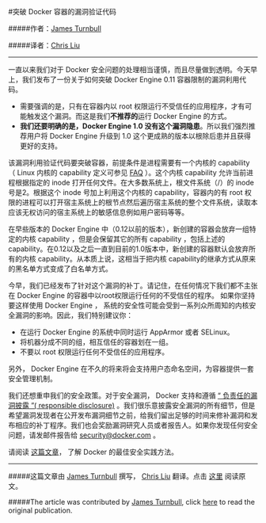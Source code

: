 #突破 Docker 容器的漏洞验证代码


#####作者：[James Turnbull](https://twitter.com/kartar) 

#####译者：[Chris Liu](http://weibo.com/u/5155462294)

***
一直以来我们对于 Docker 安全问题的处理相当谨慎，而且尽量做到透明。今天早上，我们发布了一份关于如何突破 Docker Engine 0.11 容器限制的漏洞利用代码。

 - 需要强调的是，只有在容器内以 root 权限运行不受信任的应用程序，才有可能触发这个漏洞。而这是我们**不推荐的**运行  Docker Engine 的方式。
 - **我们还要明确的是，Docker Engine 1.0 没有这个漏洞隐患**。所以我们强烈推荐用户将 Docker Engine 升级到 1.0 这个更成熟的版本以根除后患并且获得更好的支持。

该漏洞利用验证代码要突破容器，前提条件是进程需要有一个内核的  capability （ Linux 内核的 capability 定义可参见 [FAQ](https://www.kernel.org/pub/linux/libs/security/linux-privs/kernel-2.2/capfaq-0.2.txt) ）。这个内核 capability 允许当前进程根据指定的 inode  打开任何文件。在大多数系统上，根文件系统（/）的 inode 号是2。根据这个 inode 号加上利用这个内核的 capability，容器内的有 root 权限的进程可以打开宿主系统上的根节点然后遍历宿主系统的整个文件系统，读取本应该无权访问的宿主系统上的敏感信息例如用户密码等等。

在早些版本的 Docker Engine  中（0.12以前的版本），新创建的容器会放弃一组特定的内核 capability ，但是会保留其它的所有 capability ，包括上述的 capability。在0.12以及之后一直到目前的1.0版本中，新创建的容器默认会放弃所有的内核 capability。从本质上说，这相当于把内核 capability的继承方式从原来的黑名单方式变成了白名单方式。

今早，我们已经发布了针对这个漏洞的补丁。请记住，在任何情况下我们都不主张在 Docker Engine 的容器中以root权限运行任何的不受信任的程序。 如果你坚持要这样使用 Docker Engine ， 系统的安全性可能会受到一系列众所周知的内核安全漏洞的影响。因此，我们特别建议你：

 - 在运行 Docker Engine 的系统中同时运行 AppArmor 或者 SELinux。
 - 将机器分成不同的组，相互信任的容器划在一组。
 - 不要以 root 权限运行任何不受信任的应用程序。

另外， Docker Engine  在不久的将来将会支持用户态命名空间，为容器提供一套安全管理机制。

我们还想重申我们的安全政策。对于安全漏洞， Docker  支持和遵循 [“ 负责任的漏洞披露 ”( responsible disclosure)](http://en.wikipedia.org/wiki/Responsible_disclosure) 。我们很乐意披露安全漏洞的所有细节，但是希望漏洞发现者在公开发布漏洞细节之前，给我们留出足够的时间来修补漏洞和发布相应的补丁程序。我们也会奖励漏洞研究人员或者报告人。如果你发现任何安全问题，请发邮件报告给 <security@docker.com> 。

请阅读 [这篇文章](http://www.docker.com/resources/security)， 了解 Docker 的最佳安全实践方法。

***

#####这篇文章由 [James Turnbull](https://twitter.com/kartar) 撰写， [Chris Liu](http://weibo.com/u/5155462294) 翻译。点击 [这里](http://blog.docker.com/2014/06/docker-container-breakout-proof-of-concept-exploit/) 阅读原文。

#####The article was contributed by [James Turnbull](https://twitter.com/kartar), click [here](http://blog.docker.com/2014/06/docker-container-breakout-proof-of-concept-exploit/) to read the original publication.

